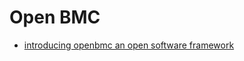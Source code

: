 
# Open BMC
- [introducing openbmc an open software framework](https://code.fb.com/open-source/introducing-openbmc-an-open-software-framework-for-next-generation-system-management/)
